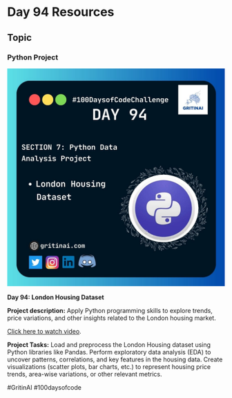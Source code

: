 # Day 94 Resources

## Topic

### Python Project

![100 days of code Day 94](https://github.com/GritinAI/100daysofcode2.0/blob/main/Images/Day94.jpg)

**Day 94: London Housing Dataset**

**Project description:** Apply Python programming skills to explore trends, price variations, and other insights related to the London housing market.


[Click here to watch video](https://youtu.be/q-Omt6LgRLc?si=RArQamq4EaIgCluG).


**Project Tasks:**
Load and preprocess the London Housing dataset using Python libraries like Pandas.
Perform exploratory data analysis (EDA) to uncover patterns, correlations, and key features in the housing data.
Create visualizations (scatter plots, bar charts, etc.) to represent housing price trends, area-wise variations, or other relevant metrics.

#GritinAI #100daysofcode


